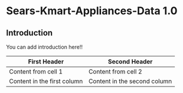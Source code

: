 # Sears-Kmart-Appliances-Data 1.0

## Introduction

You can add introduction here!!

First Header | Second Header
------------ | -------------
Content from cell 1 | Content from cell 2
Content in the first column | Content in the second column
